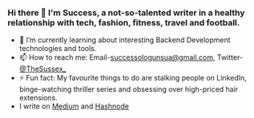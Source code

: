 ### Hi there 👋 I'm Success, a not-so-talented writer in a healthy relationship with tech, fashion, fitness, travel and football. 

- 🌱 I’m currently learning about interesting Backend Development technologies and tools.
- 📫 How to reach me: Email-[successologunsua@gmail.com](successologunsua@gmail.com), Twitter-[@TheSussex_](https://twitter.com/TheSussex_)
- ⚡ Fun fact: My favourite things to do are stalking people on LinkedIn, binge-watching thriller series and obsessing over high-priced hair extensions.
- I write on [Medium](https://medium.com/@TheSussex) and [Hashnode](https://hashnode.com/@TheSussex)
